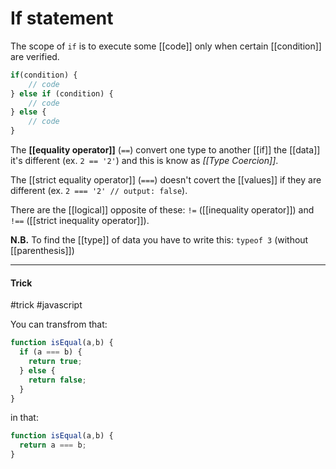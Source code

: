 # If statement

The scope of `if`  is to execute some [[code]] only when certain [[condition]] are verified.

```javascript
if(condition) {
	// code
} else if (condition) {
	// code
} else {
	// code
}
```

The **[[equality operator]]** (`==`) convert one type to another [[if]] the [[data]] it's different (ex. `2 == '2'`) and this is know as *[[Type Coercion]]*.

The [[strict equality operator]] (`===`) doesn't covert the [[values]] if they are different (ex. `2 === '2' // output: false`).

There are the [[logical]] opposite of these: `!=` ([[inequality operator]]) and `!==` ([[strict inequality operator]]).

**N.B.**
To find the [[type]] of data you have to write this: `typeof 3` (without [[parenthesis]])

---

#### Trick
#trick #javascript


You can transfrom that:
```javascript
function isEqual(a,b) {
  if (a === b) {
    return true;
  } else {
    return false;
  }
}
```

in that:

```javascript
function isEqual(a,b) {
  return a === b;
}
```